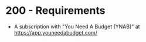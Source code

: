 # 200 - Requirements

- A subscription with "You Need A Budget (YNAB)" at https://app.youneedabudget.com/
